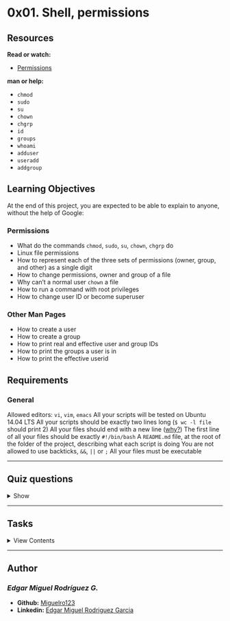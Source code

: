 # 0x01. Shell, permissions

## Resources

**Read or watch:**

- [Permissions](http://linuxcommand.org/lc3_lts0090.php)

**man or help:**

- `chmod`
- `sudo`
- `su`
- `chown`
- `chgrp`
- `id`
- `groups`
- `whoami`
- `adduser`
- `useradd`
- `addgroup`

## Learning Objectives

At the end of this project, you are expected to be able to explain to anyone, without the help of Google:

### Permissions

- What do the commands `chmod`, `sudo`, `su`, `chown`, `chgrp` do
- Linux file permissions
- How to represent each of the three sets of permissions (owner, group, and other) as a single digit
- How to change permissions, owner and group of a file
- Why can’t a normal user `chown` a file
- How to run a command with root privileges
- How to change user ID or become superuser

### Other Man Pages

- How to create a user
- How to create a group
- How to print real and effective user and group IDs
- How to print the groups a user is in
- How to print the effective userid

## Requirements

### General

Allowed editors: `vi`, `vim`, `emacs`
All your scripts will be tested on Ubuntu 14.04 LTS
All your scripts should be exactly two lines long (`$ wc -l file` should print 2)
All your files should end with a new line ([why?](https://unix.stackexchange.com/questions/18743/whats-the-point-in-adding-a-new-line-to-the-end-of-a-file/18789))
The first line of all your files should be exactly `#!/bin/bash`
A `README.md` file, at the root of the folder of the project, describing what each script is doing
You are not allowed to use backticks, `&&`, `||` or `;`
All your files must be executable

---

## Quiz questions

<details>
<summary>Show</summary>
  
### Question #0

Which command should I use for changing a file permission?

- [ ] su
- [x] chmod
- [ ] chown
- [ ] chgrp

### Question #1

Which command should I use for changing a file owner?

- [ ] su
- [ ] chmod
- [x] chown
- [ ] chgrp

### Question #2

What is the permission value for a file without any restriction?

- [ ] 600
- [ ] 644
- [x] 777

### Question #3

What is the permission value for a file read only for the group owner?

- [x] 040
- [ ] 050
- [ ] 060
- [ ] 070

### Question #4

What is the numerical value for the `rwx------` permission?

- [ ] 600
- [ ] 621
- [ ] 704
- [x] 700

### Question #5

What is the numerical value for the `r-xr--r--` permission?

- [ ] 522
- [x] 544
- [ ] 644
- [ ] 411

### Question #6

What is the numerical value for the `----w---x` permission?

- [ ] 123
- [ ] 121
- [ ] 221
- [x] 021

</details>

---

## Tasks

<details>
<summary>View Contents</summary>

### [0. My name is Betty](./0-iam_betty)

Create a script that changes your user ID to betty.

You should use exactly 8 characters for your command (+1 character for the new line)
You can assume that the user betty will exist when we will run your script
julien@ubuntu:/tmp/h$ tail -1 0-iam_betty | wc -c
9
julien@ubuntu:/tmp/h$


**Repo:**

* GitHub repository: holberton-system_engineering-devops
* Directory: 0x01-shell_permissions
* File: 0-iam_betty

### [1. Who am I](./1-who_am_i)

Write a script that prints the effective userid of the current user.

julien@ubuntu:/tmp/h$ ./1-who_am_i
julien
julien@ubuntu:/tmp/h$ 


**Repo:**

* GitHub repository: holberton-system_engineering-devops
* Directory: 0x01-shell_permissions
* File: 1-who_am_i

### [2. Groups](./2-groups)

Write a script that prints all the groups the current user is part of.

julien@ubuntu:/tmp/h$ ./2-groups
julien adm cdrom sudo dip plugdev lpadmin sambashare
julien@ubuntu:/tmp/h$ 
Note: depending on the user, you will get a different output.


**Repo:**

* GitHub repository: holberton-system_engineering-devops
* Directory: 0x01-shell_permissions
* File: 2-groups

### [3. New owner](./3-new_owner)

Write a script that changes the owner of the file hello to the user betty.

julien@ubuntu:/tmp/h$ ls -l
total 4
-rwxrw-r-- 1 julien julien 30 Sep 20 14:23 3-new_owner
-rw-rw-r-- 1 julien julien  0 Sep 20 14:18 hello
julien@ubuntu:/tmp/h$ sudo ./3-new_owner 
julien@ubuntu:/tmp/h$ ls -l
total 4
-rwxrw-r-- 1 julien julien 30 Sep 20 14:23 3-new_owner
-rw-rw-r-- 1 betty  julien  0 Sep 20 14:18 hello
julien@ubuntu:/tmp/h$


**Repo:**

* GitHub repository: holberton-system_engineering-devops
* Directory: 0x01-shell_permissions
* File: 3-new_owner

### [4. Empty!](./4-empty)

Write a script that creates an empty file called hello.

**Repo:**

* GitHub repository: holberton-system_engineering-devops
* Directory: 0x01-shell_permissions
* File: 4-empty

### [5. Execute](./5-execute)

Write a script that adds execute permission to the owner of the file hello.

The file hello will be in the working directory
julien@ubuntu:/tmp/h$ ls -l
total 8
-rwxrw-r-- 1 julien julien 28 Sep 20 14:26 5-execute
-rw-rw-r-- 1 julien julien 23 Sep 20 14:25 hello
julien@ubuntu:/tmp/h$ ./hello
bash: ./hello: Permission denied
julien@ubuntu:/tmp/h$ ./5-execute 
julien@ubuntu:/tmp/h$ ls -l
total 8
-rwxrw-r-- 1 julien julien 28 Sep 20 14:26 5-execute
-rwxrw-r-- 1 julien julien 23 Sep 20 14:25 hello
julien@ubuntu:/tmp/h$ 


**Repo:**

* GitHub repository: holberton-system_engineering-devops
* Directory: 0x01-shell_permissions
* File: 5-execute

### [6. Multiple permissions](./6-multiple_permissions)

Write a script that adds execute permission to the owner and the group owner, and read permission to other users, to the file hello.

The file hello will be in the working directory
julien@ubuntu:/tmp/h$ ls -l
total 8
-rwxrw-r-- 1 julien julien 36 Sep 20 14:31 6-multiple_permissions
-r--r----- 1 julien julien 23 Sep 20 14:25 hello
julien@ubuntu:/tmp/h$ ./6-multiple_permissions 
julien@ubuntu:/tmp/h$ ls -l
total 8
-rwxrw-r-- 1 julien julien 36 Sep 20 14:31 6-multiple_permissions
-r-xr-xr-- 1 julien julien 23 Sep 20 14:25 hello
julien@ubuntu:/tmp/h$ 


**Repo:**

* GitHub repository: holberton-system_engineering-devops
* Directory: 0x01-shell_permissions
* File: 6-multiple_permissions

### [7. Everybody!](./7-everybody)

Write a script that adds execution permission to the owner, the group owner and the other users, to the file hello

The file hello will be in the working directory
You are not allowed to use commas for this script
julien@ubuntu:/tmp/h$ ls -l
total 8
-rwxrw-r-- 1 julien julien 28 Sep 20 14:35 7-everybody
-rw-r----- 1 julien julien 23 Sep 20 14:25 hello
julien@ubuntu:/tmp/h$ ./7-everybody 
julien@ubuntu:/tmp/h$ ls -l
total 8
-rwxrw-r-- 1 julien julien 28 Sep 20 14:35 7-everybody
-rwxr-x--x 1 julien julien 23 Sep 20 14:25 hello
julien@ubuntu:/tmp/h$ 


**Repo:**

* GitHub repository: holberton-system_engineering-devops
* Directory: 0x01-shell_permissions
* File: 7-everybody

### [8. James Bond](./8-James_Bond)

Write a script that sets the permission to the file hello as follows:

Owner: no permission at all
Group: no permission at all
Other users: all the permissions
The file hello will be in the working directory You are not allowed to use commas for this script

julien@ubuntu:/tmp/h$ ls -l
total 8
-rwxrw-r-- 1 julien julien 28 Sep 20 14:40 8-James_Bond
-rwxr-x--x 1 julien julien 23 Sep 20 14:25 hello
julien@ubuntu:/tmp/h$ ./8-James_Bond 
julien@ubuntu:/tmp/h$ ls -l
total 8
-rwxrw-r-- 1 julien julien 28 Sep 20 14:40 8-James_Bond
-------rwx 1 julien julien 23 Sep 20 14:25 hello
julien@ubuntu:/tmp/h$ 


**Repo:**

* GitHub repository: holberton-system_engineering-devops
* Directory: 0x01-shell_permissions
* File: 8-James_Bond

### [9. John Doe](./9-John_Doe)

Write a script that sets the mode of the file hello to this:

-rwxr-x-wx 1 julien julien 23 Sep 20 14:25 hello
The file hello will be in the working directory
You are not allowed to use commas for this script


**Repo:**

* GitHub repository: holberton-system_engineering-devops
* Directory: 0x01-shell_permissions
* File: 9-John_Doe

### [10. Look in the mirror](./10-mirror_permissions)

Write a script that sets the mode of the file hello the same as olleh’s mode.

The file hello will be in the working directory
The file olleh will be in the working directory
julien@ubuntu:/tmp/h$ ls -l
total 8
-rwxrw-r-- 1 julien julien 42 Sep 20 14:45 10-mirror_permissions
-rwxr-x-wx 1 julien julien 23 Sep 20 14:25 hello
-rw-rw-r-- 1 julien julien  0 Sep 20 14:43 olleh
julien@ubuntu:/tmp/h$ ./10-mirror_permissions 
julien@ubuntu:/tmp/h$ ls -l
total 8
-rwxrw-r-- 1 julien julien 42 Sep 20 14:45 10-mirror_permissions
-rw-rw-r-- 1 julien julien 23 Sep 20 14:25 hello
-rw-rw-r-- 1 julien julien  0 Sep 20 14:43 olleh
julien@ubuntu:/tmp/h$ 
Note: the mode of olleh will not always be 664. Make sure your script works for any mode.


**Repo:**

* GitHub repository: holberton-system_engineering-devops
* Directory: 0x01-shell_permissions
* File: 10-mirror_permissions

### [11. Directories](./11-directories_permissions)

Create a script that adds execute permission to all subdirectories of the current directory for the owner, the group owner and all other users. Regular files should not be changed.

julien@ubuntu:/tmp/h$ ls -l
total 20
-rwxrwxr-x 1 julien julien   24 Sep 20 14:53 11-directories_permissions
drwx------ 2 julien julien 4096 Sep 20 14:49 dir0
drwx------ 2 julien julien 4096 Sep 20 14:49 dir1
drwx------ 2 julien julien 4096 Sep 20 14:49 dir2
-rw-rw-r-- 1 julien julien   23 Sep 20 14:25 hello
julien@ubuntu:/tmp/h$ ./11-directories_permissions 
julien@ubuntu:/tmp/h$ ls -l
total 20
-rwxrwxr-x 1 julien julien   24 Sep 20 14:53 11-directories_permissions
drwx--x--x 2 julien julien 4096 Sep 20 14:49 dir0
drwx--x--x 2 julien julien 4096 Sep 20 14:49 dir1
drwx--x--x 2 julien julien 4096 Sep 20 14:49 dir2
-rw-rw-r-- 1 julien julien   23 Sep 20 14:25 hello
julien@ubuntu:/tmp/h$ 


**Repo:**

* GitHub repository: holberton-system_engineering-devops
* Directory: 0x01-shell_permissions
* File: 11-directories_permissions

### [12. More directories](./12-directory_permissions)

Create a script that creates a directory called dir_holberton with permissions 751 in the working directory.

julien@ubuntu:/tmp/h$ ls -l
total 20
-rwxrwxr-x 1 julien julien   39 Sep 20 14:59 12-directory_permissions
drwx--x--x 2 julien julien 4096 Sep 20 14:49 dir0
drwx--x--x 2 julien julien 4096 Sep 20 14:49 dir1
drwx--x--x 2 julien julien 4096 Sep 20 14:49 dir2
-rw-rw-r-- 1 julien julien   23 Sep 20 14:25 hello
julien@ubuntu:/tmp/h$ ./12-directory_permission s
julien@ubuntu:/tmp/h$ ls -l
total 24
-rwxrwxr-x 1 julien julien   39 Sep 20 14:59 12-directory_permissions
drwx--x--x 2 julien julien 4096 Sep 20 14:49 dir0
drwx--x--x 2 julien julien 4096 Sep 20 14:49 dir1
drwx--x--x 2 julien julien 4096 Sep 20 14:49 dir2
drwxr-x--x 2 julien julien 4096 Sep 20 14:59 dir_holberton
-rw-rw-r-- 1 julien julien   23 Sep 20 14:25 hello
julien@ubuntu:/tmp/h$ 


**Repo:**

* GitHub repository: holberton-system_engineering-devops
* Directory: 0x01-shell_permissions
* File: 12-directory_permissions

### [13. Change group](./13-change_group)

Write a script that changes the group owner to holberton for the file hello

The file hello will be in the working directory
julien@ubuntu:/tmp/h$ ls -l
total 24
-rwxrwxr-x 1 julien julien   34 Sep 20 15:03 13-change_group
drwx--x--x 2 julien julien 4096 Sep 20 14:49 dir0
drwx--x--x 2 julien julien 4096 Sep 20 14:49 dir1
drwx--x--x 2 julien julien 4096 Sep 20 14:49 dir2
drwxr-x--x 2 julien julien 4096 Sep 20 14:59 dir_holberton
-rw-rw-r-- 1 julien julien   23 Sep 20 14:25 hello
julien@ubuntu:/tmp/h$ sudo ./13-change_group 
julien@ubuntu:/tmp/h$ ls -l
total 24
-rwxrwxr-x 1 julien julien      34 Sep 20 15:03 13-change_group
drwx--x--x 2 julien julien    4096 Sep 20 14:49 dir0
drwx--x--x 2 julien julien    4096 Sep 20 14:49 dir1
drwx--x--x 2 julien julien    4096 Sep 20 14:49 dir2
drwxr-x--x 2 julien julien    4096 Sep 20 14:59 dir_holberton
-rw-rw-r-- 1 julien holberton   23 Sep 20 14:25 hello
julien@ubuntu:/tmp/h$ 


**Repo:**

* GitHub repository: holberton-system_engineering-devops
* Directory: 0x01-shell_permissions
* File: 13-change_group

### [14. Owner and group](./14-change_owner_and_group)

Write a script that changes the owner to betty and the group owner to holberton for all the files and directories in the working directory.

julien@ubuntu:/tmp/h$ ls -l
total 24
-rwxrwxr-x 1 julien julien   36 Sep 20 15:06 14-change_owner_and_group
drwx--x--x 2 julien julien 4096 Sep 20 14:49 dir0
drwx--x--x 2 julien julien 4096 Sep 20 14:49 dir1
drwx--x--x 2 julien julien 4096 Sep 20 14:49 dir2
drwxr-x--x 2 julien julien 4096 Sep 20 14:59 dir_holberton
-rw-rw-r-- 1 julien julien   23 Sep 20 14:25 hello
julien@ubuntu:/tmp/h$ sudo ./14-change_owner_and_group 
julien@ubuntu:/tmp/h$ ls -l
total 24
-rwxrwxr-x 1 betty holberton   36 Sep 20 15:06 14-change_owner_and_group
drwx--x--x 2 betty holberton 4096 Sep 20 14:49 dir0
drwx--x--x 2 betty holberton 4096 Sep 20 14:49 dir1
drwx--x--x 2 betty holberton 4096 Sep 20 14:49 dir2
drwxr-x--x 2 betty holberton 4096 Sep 20 14:59 dir_holberton
-rw-rw-r-- 1 betty holberton   23 Sep 20 14:25 hello
julien@ubuntu:/tmp/h$ 


**Repo:**

* GitHub repository: holberton-system_engineering-devops
* Directory: 0x01-shell_permissions
* File: 14-change_owner_and_group

### [15. Symbolic links](./15-symbolic_link_permissions)

Write a script that changes the owner and the group owner of the file _hello to betty and holberton respectively.

The file _hello is in the working directory
The file _hello is a symbolic link
julien@ubuntu:/tmp/h$ ls -l
total 24
-rwxrwxr-x 1 julien julien   44 Sep 20 15:12 15-symbolic_link_permissions
-rw-rw-r-- 1 julien julien   23 Sep 20 14:25 hello
lrwxrwxrwx 1 julien julien    5 Sep 20 15:10 _hello -> hello
julien@ubuntu:/tmp/h$ sudo ./15-symbolic_link_permissions 
julien@ubuntu:/tmp/h$ ls -l
total 24
-rwxrwxr-x 1 julien julien      44 Sep 20 15:12 15-symbolic_link_permissions
-rw-rw-r-- 1 julien julien      23 Sep 20 14:25 hello
lrwxrwxrwx 1 betty  holberton    5 Sep 20 15:10 _hello -> hello
julien@ubuntu:/tmp/h$ 


**Repo:**

* GitHub repository: holberton-system_engineering-devops
* Directory: 0x01-shell_permissions
* File: 15-symbolic_link_permissions

### [16. If only](./16-if_only)

Write a script that changes the owner of the file hello to betty only if it is owned by the user guillaume.

The file hello will be in the working directory
julien@ubuntu:/tmp/h$ ls -l
total 24
-rwxrwxr-x 1 julien    julien      47 Sep 20 15:18 16-if_only
-rw-rw-r-- 1 guillaume julien      23 Sep 20 14:25 hello
julien@ubuntu:/tmp/h$ sudo ./16-if_only 
julien@ubuntu:/tmp/h$ ls -l
total 24
-rwxrwxr-x 1 julien julien      47 Sep 20 15:18 16-if_only
-rw-rw-r-- 1 betty  julien      23 Sep 20 14:25 hello
julien@ubuntu:/tmp/h$ 


**Repo:**

* GitHub repository: holberton-system_engineering-devops
* Directory: 0x01-shell_permissions
* File: 16-if_only

### [17. Star Wars #advanced](./100-Star_Wars)

Write a script that will play the StarWars IV episode in the terminal.

**Repo:**

* GitHub repository: holberton-system_engineering-devops
* Directory: 0x01-shell_permissions
* File: 100-Star_Wars

### [18. RTFM #advanced](./101-man_holberton)

Create a man page that looks exactly like this one and passes all checks.

NOTE: A new line is not necessary at the end of this file, refer to the output of wc, as shown below.

ubuntu@ip-172-31-63-244:/tmp/man$ wc 101-man_holberton
 16  89 608 101-man_holberton
ubuntu@ip-172-31-63-244:/tmp/man$ man ./101-man_holberton


**Repo:**

* GitHub repository: holberton-system_engineering-devops
* Directory: 0x01-shell_permissions
* File: 101-man_holberton

</details>

---

## Author
### _Edgar Miguel Rodríguez G._

- **Github:** [Miguelro123](https://github.com/Miguelro123) 
- **Linkedin:** [Edgar Miguel Rodriguez Garcia](https://www.linkedin.com/in/edgar-miguel-rodriguez-garcia-20a5281a2/)
